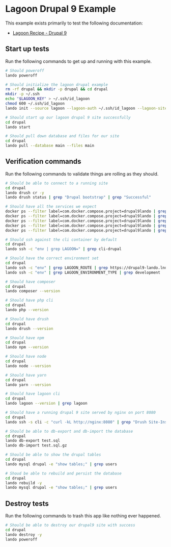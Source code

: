 Lagoon Drupal 9 Example
=======================

This example exists primarily to test the following documentation:

* [Lagoon Recipe - Drupal 9](https://docs.lando.dev/config/lagoon.html)

Start up tests
--------------

Run the following commands to get up and running with this example.

```bash
# Should poweroff
lando poweroff

# Should initialize the lagoon drupal example
rm -rf drupal && mkdir -p drupal && cd drupal
mkdir -p ~/.ssh
echo "$LAGOON_KEY" > ~/.ssh/id_lagoon
chmod 600 ~/.ssh/id_lagoon
lando init --source lagoon --lagoon-auth ~/.ssh/id_lagoon --lagoon-site drupal9-lando

# Should start up our lagoon drupal 9 site successfully
cd drupal
lando start

# Should pull down database and files for our site
cd drupal
lando pull --database main --files main
```

Verification commands
---------------------

Run the following commands to validate things are rolling as they should.

```bash
# Should be able to connect to a running site
cd drupal
lando drush cr -y
lando drush status | grep "Drupal bootstrap" | grep "Successful"

# Should have all the services we expect
docker ps --filter label=com.docker.compose.project=drupal9lando | grep Up | grep drupal9lando_nginx_1
docker ps --filter label=com.docker.compose.project=drupal9lando | grep Up | grep drupal9lando_mariadb_1
docker ps --filter label=com.docker.compose.project=drupal9lando | grep Up | grep drupal9lando_mailhog_1
docker ps --filter label=com.docker.compose.project=drupal9lando | grep Up | grep drupal9lando_php_1
docker ps --filter label=com.docker.compose.project=drupal9lando | grep Up | grep drupal9lando_cli_1

# Should ssh against the cli container by default
cd drupal
lando ssh -c "env | grep LAGOON=" | grep cli-drupal

# Should have the correct environment set
cd drupal
lando ssh -c "env" | grep LAGOON_ROUTE | grep https://drupal9-lando.lndo.site
lando ssh -c "env" | grep LAGOON_ENVIRONMENT_TYPE | grep development

# Should have composer
cd drupal
lando composer --version

# Should have php cli
cd drupal
lando php --version

# Should have drush
cd drupal
lando drush --version

# Should have npm
cd drupal
lando npm --version

# Should have node
cd drupal
lando node --version

# Should have yarn
cd drupal
lando yarn --version

# Should have lagoon cli
cd drupal
lando lagoon --version | grep lagoon

# Should have a running drupal 9 site served by nginx on port 8080
cd drupal
lando ssh -s cli -c "curl -kL http://nginx:8080" | grep "Drush Site-Install"

# Should be able to db-export and db-import the database
cd drupal
lando db-export test.sql
lando db-import test.sql.gz

# Should be able to show the drupal tables
cd drupal
lando mysql drupal -e "show tables;" | grep users

# Shoud be able to rebuild and persist the database
cd drupal
lando rebuild -y
lando mysql drupal -e "show tables;" | grep users
```

Destroy tests
-------------

Run the following commands to trash this app like nothing ever happened.

```bash
# Should be able to destroy our drupal9 site with success
cd drupal
lando destroy -y
lando poweroff
```
